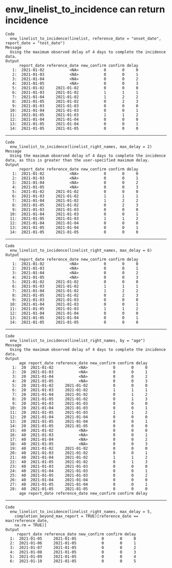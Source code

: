 # enw_linelist_to_incidence can return incidence

    Code
      enw_linelist_to_incidence(linelist, reference_date = "onset_date", report_date = "test_date")
    Message
      Using the maximum observed delay of 4 days to complete the incidence data.
    Output
          report_date reference_date new_confirm confirm delay
       1:  2021-01-02           <NA>           0       0     0
       2:  2021-01-03           <NA>           0       0     1
       3:  2021-01-04           <NA>           0       0     2
       4:  2021-01-05           <NA>           0       0     3
       5:  2021-01-02     2021-01-02           0       0     0
       6:  2021-01-03     2021-01-02           1       1     1
       7:  2021-01-04     2021-01-02           1       2     2
       8:  2021-01-05     2021-01-02           0       2     3
       9:  2021-01-03     2021-01-03           0       0     0
      10:  2021-01-04     2021-01-03           0       0     1
      11:  2021-01-05     2021-01-03           1       1     2
      12:  2021-01-04     2021-01-04           0       0     0
      13:  2021-01-05     2021-01-04           0       0     1
      14:  2021-01-05     2021-01-05           0       0     0

---

    Code
      enw_linelist_to_incidence(linelist_right_names, max_delay = 2)
    Message
      Using the maximum observed delay of 4 days to complete the incidence data, as this is greater than the user-specified maximum delay.
    Output
          report_date reference_date new_confirm confirm delay
       1:  2021-01-02           <NA>           0       0     0
       2:  2021-01-03           <NA>           0       0     1
       3:  2021-01-04           <NA>           0       0     2
       4:  2021-01-05           <NA>           0       0     3
       5:  2021-01-02     2021-01-02           0       0     0
       6:  2021-01-03     2021-01-02           1       1     1
       7:  2021-01-04     2021-01-02           1       2     2
       8:  2021-01-05     2021-01-02           0       2     3
       9:  2021-01-03     2021-01-03           0       0     0
      10:  2021-01-04     2021-01-03           0       0     1
      11:  2021-01-05     2021-01-03           1       1     2
      12:  2021-01-04     2021-01-04           0       0     0
      13:  2021-01-05     2021-01-04           0       0     1
      14:  2021-01-05     2021-01-05           0       0     0

---

    Code
      enw_linelist_to_incidence(linelist_right_names, max_delay = 6)
    Output
          report_date reference_date new_confirm confirm delay
       1:  2021-01-02           <NA>           0       0     0
       2:  2021-01-03           <NA>           0       0     1
       3:  2021-01-04           <NA>           0       0     2
       4:  2021-01-05           <NA>           0       0     3
       5:  2021-01-02     2021-01-02           0       0     0
       6:  2021-01-03     2021-01-02           1       1     1
       7:  2021-01-04     2021-01-02           1       2     2
       8:  2021-01-05     2021-01-02           0       2     3
       9:  2021-01-03     2021-01-03           0       0     0
      10:  2021-01-04     2021-01-03           0       0     1
      11:  2021-01-05     2021-01-03           1       1     2
      12:  2021-01-04     2021-01-04           0       0     0
      13:  2021-01-05     2021-01-04           0       0     1
      14:  2021-01-05     2021-01-05           0       0     0

---

    Code
      enw_linelist_to_incidence(linelist_right_names, by = "age")
    Message
      Using the maximum observed delay of 4 days to complete the incidence data.
    Output
          age report_date reference_date new_confirm confirm delay
       1:  20  2021-01-02           <NA>           0       0     0
       2:  20  2021-01-03           <NA>           0       0     1
       3:  20  2021-01-04           <NA>           0       0     2
       4:  20  2021-01-05           <NA>           0       0     3
       5:  20  2021-01-02     2021-01-02           0       0     0
       6:  20  2021-01-03     2021-01-02           1       1     1
       7:  20  2021-01-04     2021-01-02           0       1     2
       8:  20  2021-01-05     2021-01-02           0       1     3
       9:  20  2021-01-03     2021-01-03           0       0     0
      10:  20  2021-01-04     2021-01-03           0       0     1
      11:  20  2021-01-05     2021-01-03           1       1     2
      12:  20  2021-01-04     2021-01-04           0       0     0
      13:  20  2021-01-05     2021-01-04           0       0     1
      14:  20  2021-01-05     2021-01-05           0       0     0
      15:  40  2021-01-02           <NA>           0       0     0
      16:  40  2021-01-03           <NA>           0       0     1
      17:  40  2021-01-04           <NA>           0       0     2
      18:  40  2021-01-05           <NA>           0       0     3
      19:  40  2021-01-02     2021-01-02           0       0     0
      20:  40  2021-01-03     2021-01-02           0       0     1
      21:  40  2021-01-04     2021-01-02           1       1     2
      22:  40  2021-01-05     2021-01-02           0       1     3
      23:  40  2021-01-03     2021-01-03           0       0     0
      24:  40  2021-01-04     2021-01-03           0       0     1
      25:  40  2021-01-05     2021-01-03           0       0     2
      26:  40  2021-01-04     2021-01-04           0       0     0
      27:  40  2021-01-05     2021-01-04           0       0     1
      28:  40  2021-01-05     2021-01-05           0       0     0
          age report_date reference_date new_confirm confirm delay

---

    Code
      enw_linelist_to_incidence(linelist_right_names, max_delay = 5,
        completion_beyond_max_report = TRUE)[reference_date == max(reference_date,
        na.rm = TRUE)]
    Output
         report_date reference_date new_confirm confirm delay
      1:  2021-01-05     2021-01-05           0       0     0
      2:  2021-01-06     2021-01-05           0       0     1
      3:  2021-01-07     2021-01-05           0       0     2
      4:  2021-01-08     2021-01-05           0       0     3
      5:  2021-01-09     2021-01-05           0       0     4
      6:  2021-01-10     2021-01-05           0       0     5


